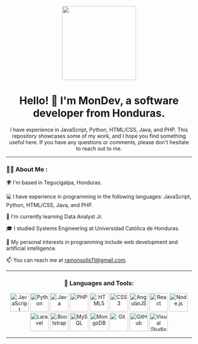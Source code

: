<div align="center">
    <img src="https://media.giphy.com/media/v1.Y2lkPTc5MGI3NjExZDg4MjcxOTFkMGU3M2U2ZTc5Mzc4ODI4Zjc2YzFiM2Q0NmRmMmFlMSZjdD1n/f3iwJFOVOwuy7K6FFw/giphy.gif" width="200">
    <h1>Hello! 👋 I'm MonDev, a software developer from Honduras.</h1>
    <p>I have experience in JavaScript, Python, HTML/CSS, Java, and PHP. This repository showcases some of my work, and I hope you find something useful here. If you have any questions or comments, please don't hesitate to reach out to me.</p>
</div>

---

### 👨‍💻 About Me :

🌍 I'm based in Tegucigalpa, Honduras.

💻 I have experience in programming in the following languages: JavaScript, Python, HTML/CSS, Java, and PHP.

📖 I'm currently learning Data Analyst Jr.

🎓 I studied Systems Engineering at Universidad Católica de Honduras.

🎉 My personal interests in programming include web development and artificial intelligence.

📫 You can reach me at ramonsolis11@gmail.com.

---

<div align="center">
    <h3> 🔨 Languages and Tools:</h3>
    <div>
    <img src="https://cdn.jsdelivr.net/gh/devicons/devicon/icons/javascript/javascript-original.svg" alt="JavaScript" width="50" height="50"/>
    <img src="https://cdn.jsdelivr.net/gh/devicons/devicon/icons/python/python-original.svg" alt="Python" width="50" height="50"/>
    <img src="https://cdn.jsdelivr.net/gh/devicons/devicon/icons/java/java-original.svg" alt="Java" width="50" height="50"/>
    <img src="https://cdn.jsdelivr.net/gh/devicons/devicon/icons/php/php-original.svg" alt="PHP" width="50" height="50"/>
    <img src="https://cdn.jsdelivr.net/gh/devicons/devicon/icons/html5/html5-original.svg" alt="HTML5" width="50" height="50"/>
    <img src="https://cdn.jsdelivr.net/gh/devicons/devicon/icons/css3/css3-original.svg" alt="CSS3" width="50" height="50"/>
    <img src="https://cdn.jsdelivr.net/gh/devicons/devicon/icons/angularjs/angularjs-original.svg" alt="AngularJS" width="50" height="50"/>
    <img src="https://cdn.jsdelivr.net/gh/devicons/devicon/icons/react/react-original.svg" alt="React" width="50" height="50"/>
    <img src="https://cdn.jsdelivr.net/gh/devicons/devicon/icons/nodejs/nodejs-original.svg" alt="Node.js" width="50" height="50"/>
    <img src="https://cdn.jsdelivr.net/gh/devicons/devicon/icons/laravel/laravel-plain.svg" alt="Laravel" width="50" height="50"/>
    <img src="https://cdn.jsdelivr.net/gh/devicons/devicon/icons/bootstrap/bootstrap-plain.svg" alt="Bootstrap" width="50" height="50"/>
    <img src="https://cdn.jsdelivr.net/gh/devicons/devicon/icons/mysql/mysql-original.svg" alt="MySQL" width="50" height="50"/>
    <img src="https://cdn.jsdelivr.net/gh/devicons/devicon/icons/mongodb/mongodb-original.svg" alt="MongoDB" width="50" height="50"/>
    <img src="https://cdn.jsdelivr.net/gh/devicons/devicon/icons/git/git-original.svg" alt="Git" width="50" height="50"/>
    <img src="https://cdn.jsdelivr.net/gh/devicons/devicon/icons/github/github-original.svg" alt="GitHub" width="50" height="50"/>
    <img src="https://cdn.jsdelivr.net/gh/devicons/devicon/icons/visualstudio/visualstudio-plain.svg" alt="Visual Studio" width="50" height="50"/>
    </div>
</div>

---

<!--
**ramonsolis11/RamonSolis11** is a ✨ _special_ ✨ repository because its `README.md` (this file) appears on your GitHub profile.

Here are some ideas to get you started:

- 🔭 I’m currently working on ...
- 🌱 I’m currently learning ...
- 👯 I’m looking to collaborate on ...
- 🤔 I’m looking for help with ...
- 💬 Ask me about ...
- 📫 How to reach me: ...
- 😄 Pronouns: ...
- ⚡ Fun fact: ...
-->
